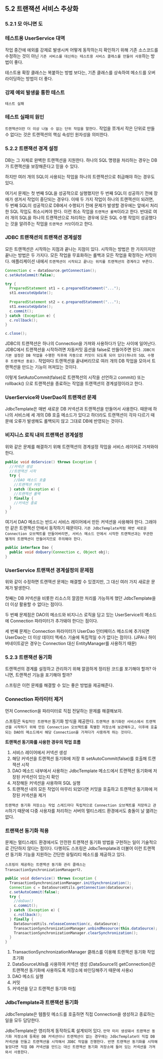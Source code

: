 ## 5.2 트랜잭션 서비스 추상화

###  5.2.1 모 아니면 도

### 테스트용 UserService 대역

작업 중간에 에외를 강제로 발생시켜 어떻게 동작하는지 확인하기 위해 기존 소스코드를 수정하는 것이 아닌 `기존 서비스를 대신하는 테스트용 서비스 클래스를 만들어 사용`하는 방법이 좋다.

테스트용 확장 클래스는 복붙하는 방법 보다는, 기존 클래스를 상속하여 메소드를 오버라이딩하는 방법이 더 좋다.

### 강제 예외 발생을 통한 테스트

`테스트 실패`

### 테스트 실패의 원인

`트랜잭션이란 더 이상 나눌 수 없는 단위 작업을 말한다.` 작업을 쪼개서 작은 단위로 만들 수 없다는 것은 트랜잭션의 핵심 속성인 원자성을 의미한다.

### 5.2.2 트랜잭션 경계 설정

DB는 그 자체로 완벽한 트랜잭션을 지원한다. 하나의 SQL 명령을 처리하는 경우는 DB가 트랜잭션을 보장해준다고 믿을 수 있다.

하지만 여러 개의 SQL이 사용되는 작업을 하나의 트랜잭션으로 취급해야 하는 경우도 있다.

여기서 문제는 첫 번째 SQL을 성공적으로 실행했지만 두 번째 SQL이 성공하기 전에 장애가 생겨서 작업이 중단되는 경우다. 이때 두 가지 작업이 하나의 트랜잭션이 되려면, 두 번째 SQL이 성공적으로 DB에서 수행되기 전에 문제가 발생할 경우에는 앞에서 처리한 SQL 작업도 취소시켜야 한다. 이런 취소 작업을 `트랜잭션 롤백`이라고 한다. 반대로 여러 개의 SQL을 하나의 트랜잭션으로 처리하는 경우에 모든 SQL 수행 작업이 성공했다는 것을 알려주는 작업을 `트랜잭션 커밋`이라고 한다.

### JDBC 트랜잭션의 트랜잭션 경계설정

모든 트랜잭션은 시작하는 지점과 끝나는 지점이 있다. 시작하는 방법은 한 가지이지만 끝나는 방법은 두 가지다. 모든 작업을 무효화하는 롤백과 모든 작업을 확정하는 커밋이다. 애플리케이션 내에서 `트랜잭션이 시작되고 끝나는 위치를 트랜잭션의 경계라고 부른다.`

```java
Connection c = dataSource.getConnection();
c.setAutoCommit(false);

try {
  PreparedStatement st1 = c.preparedStatement("...");
  st1.executeUpdate();
  
  PreparedStatement st2 = c.preparedStatement("...");
  st1.executeUpdate();
  c.commit();
} catch (Exception e) {
  c.rollback();  
}

c.close();
```

JDBC의 트랜잭션은 하나의 Connection을 가져와 사용하다가 닫는 사이에 일어난다. JDBC에서 트랜잭션을 시작하려면 자동커밋 옵션을 false로 만들어주면 된다. `JDBC의 기본 설정은 DB 작업을 수행한 직후에 자동으로 커밋이 되도록 되어 있다(하나의 SQL 수행 후 트랜잭션 종료).` 작업마다 트랜잭션을 끝내버리므로 여러 개의 DB 작업을 모아서 트랜잭션을 만드는 기능이 꺼져있는 것이다.

이렇게 SetAutoCommit(false)로 트랜잭션의 시작을 선언하고 commit() 또는 rollback() 으로 트랜잭션을 종료하는 작업을 트랜잭션의 경계설정이라고 한다.

### UserService와 UserDao의 트랜잭션 문제

JdbcTemplate은 매번 새로운 DB 커넥션과 트랜잭션을 만들어서 사용한다. 때문에 하나의 서비스에 세 개의 DB 호출 메소드가 있다고 하더라도 트랜잭션이 각자 다르기 때문에 오류가 발생해도 롤백되지 않고 그대로 DB에 반영되는 것이다.

### 비지니스 로직 내의 트랜잭션 경계설정

위와 같은 문제를 해결하기 위해 트랜잭션의 경계설정 작업을 서비스 레이어로 가져와야 한다.

```java
public void doService() throws Exception {
  //커넥션 생성
  //트랜잭션 시작
  try {
    //DAO 메소드 호출
    //트랜잭션 커밋
  } catch (Exception e) {
    //트랜잭션 롤백
  } finally {
    //커넥션 종료
  }  
}
```

여기서 DAO 메소드는 반드시 서비스 레이어에서 만든 커넥션을 사용해야 한다. 그래야만 같은 트랜잭션 안에서 동작하기 때문이다. `기존 JdbcTemplate처럼 매번 새로운 Connection 오브젝트를 만들어버리면, 서비스 메소드 안에서 시작한 트랜잭션과는 무관한 별개의 트랜잭션이 만들어지므로 주의해야 한다.`

```java
public interface Dao {
  public void doQuery(Connection c, Object obj);
}
```

### UserService 트랜잭션 경계설정의 문제점

위와 같이 수정하면 트랜잭션 문제는 해결할 수 있겠지만, 그 대신 여러 가지 새로운 문제가 발생한다.

첫째는 DB 커넥션을 비롯한 리소스의 깔끔한 처리를 가능하게 했던 JdbcTemplate을 더 이상 활용할 수 없다는 점이다.

두 번째 문제점은 DAO의 메소드와 비지니스 로직을 담고 있는 UserService의 메소드에 Connection 파라미터가 추가돼야 한다는 점이다.

세 번째 문제는 Connection 파라미터가 UserDao 인터페이스 메소드에 추가되면 UserDao는 더 이상 데이터 엑세스 기술에 독립적일 수가 없다는 점이다. (JPA나 하이버네이트같은 경우는 Connection 대신 EntityManager를 사용하기 때문)

### 5.2.3 트랜잭션 동기화

트랜잭션의 경계를 설정하고 관리하기 위해 깔끔하게 정리된 코드를 포기해야 할까? 아니면, 트랜잭션 기능을 포기해야 할까?

스프링은 이런 문제를 해결할 수 있는 좋은 방법을 제공해준다.

### Connection 파라미터 제거

먼저 Connection을 파라미터로 직접 전달하는 문제를 해결해보자.

스프링은 `독립적인 트랜잭션` 동기화 방식을 제공한다. `트랜잭션 동기화란 서비스에서 트랜잭션을 시작하기 위해 만든 Connection 오브젝트를 특별한 저장소에 보관해두고, 이후에 호출되는 DAO의 메소드에서 해당 Connection을 가져다가 사용하게 하는 것이다.`

**트랜잭션 동기화를 사용한 경우의 작업 흐름**
1. 서비스 레이어에서 커넥션 생성
2. 해당 커넥션을 트랜잭션 동기화에 저장 후 setAutoCommit(false)를 호출해 트랜잭션 시작
3. DAO 메소드 내부에서 사용하는 JdbcTemplate 메소드에서 트랜잭션 동기화에 저장된 커넥션이 있는지 확인
4. 저장해둔 커넥션을 사용하여 SQL 실행
5. 트랜잭션 내의 모든 작업이 마무리 되었다면 커밋을 호출하고 트랜잭션 동기화에 저장된 커넥션을 제거

`트랜잭션 동기화 저장소는 작업 스레드마다 독립적으로 Connection 오브젝트를 저장하고 관리`하기 때문에 다중 사용자를 처리하는 서버의 멀티스레드 환경에서도 충돌이 날 엶려는 없다.

### 트랜잭션 동기화 적용

문제는 멀티스레드 환경에서도 안전한 트랜잭션 동기화 방법을 구현하는 일이 기술적으로 간단하지 않다는 점이다. 다행히도 스프링은 JdbcTemplate과 더불어 이런 트랜잭션 동기화 기능을 지원하는 간단한 유틸리티 메소드를 제공하고 있다.

`스프링이 제공하는 트랜잭션 동기화 관리 클래스는 TransactionSynchronizationManager다.`

```java
public void doService() throws Exception {
  TransactionSynchronizationManager.initSynchronization();
  Connection c = DataSourceUtils.getConnection(dataSource);
  c.setAutoCommit(false);
  try {
    //doDao()
    c.commit();
  } catch (Exception e) {
    c.rollback();  
  } finally {
    DataSourceUtils.releaseConnection(c, dataSource);
    TransactionSynchronizationManager.unbindResource(this.dataSource);
    TransactionSynchronizationManager.clearSynchronization();
  }
}
```
1. TransactionSynchronizationManager 클래스를 이용해 트랜잭션 동기화 작업 초기화
2. DataSourceUtils를 사용하여 커넥션 생성 (DataSource의 getConnection()은 트랜잭션 동기화에 사용하도록 저장소에 바인딩해주기 때문에 사용x)
3. DAO 메소드 실행
4. 커밋
5. 커넥션을 닫고 트랜잭션 동기화 마침

### JdbcTemplate과 트랜잭션 동기화

JdbcTemplate은 템플릿 메소드를 호출하면 직접 Connection을 생성하고 종료하는 일을 모두 담당한다.

JdbcTemplate은 영리하게 동작하도록 설계되어 있다. `만약 미리 생성돼서 트랜잭션 동기화 저장소에 등록된 DB 커넥션이나 트랜잭션이 없는 경우에는 JdbcTemplate이 직접 DB 커넥션을 만들고 트랜잭션을 시작해서 JDBC 작업을 진행한다. 반면 트랜잭션 동기화를 시작해놓았다면 직접 DB 커넥션을 만드는 대신 트랜잭션 동기화 저장소에 들어 있는 커넥션을 가져와서 사용한다.`
